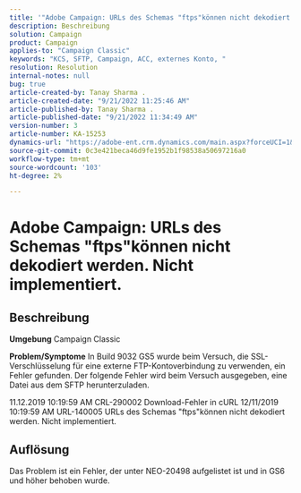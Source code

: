 ```yaml
---
title: '"Adobe Campaign: URLs des Schemas "ftps"können nicht dekodiert werden. Nicht implementiert."'
description: Beschreibung
solution: Campaign
product: Campaign
applies-to: "Campaign Classic"
keywords: "KCS, SFTP, Campaign, ACC, externes Konto, "
resolution: Resolution
internal-notes: null
bug: true
article-created-by: Tanay Sharma .
article-created-date: "9/21/2022 11:25:46 AM"
article-published-by: Tanay Sharma .
article-published-date: "9/21/2022 11:34:49 AM"
version-number: 3
article-number: KA-15253
dynamics-url: "https://adobe-ent.crm.dynamics.com/main.aspx?forceUCI=1&pagetype=entityrecord&etn=knowledgearticle&id=6ac94522-a039-ed11-9db1-002248086735"
source-git-commit: 0c3e421beca46d9fe1952b1f98538a50697216a0
workflow-type: tm+mt
source-wordcount: '103'
ht-degree: 2%

---
```


# Adobe Campaign: URLs des Schemas &quot;ftps&quot;können nicht dekodiert werden. Nicht implementiert.

## Beschreibung

<b>Umgebung</b>
Campaign Classic


<b>Problem/Symptome</b>
In Build 9032 GS5 wurde beim Versuch, die SSL-Verschlüsselung für eine externe FTP-Kontoverbindung zu verwenden, ein Fehler gefunden. Der folgende Fehler wird beim Versuch ausgegeben, eine Datei aus dem SFTP herunterzuladen.

11.12.2019 10:19:59 AM CRL-290002 Download-Fehler in cURL 12/11/2019 10:19:59 AM URL-140005 URLs des Schemas &quot;ftps&quot;können nicht dekodiert werden. Nicht implementiert.




## Auflösung


Das Problem ist ein Fehler, der unter NEO-20498 aufgelistet ist und in GS6 und höher behoben wurde.
